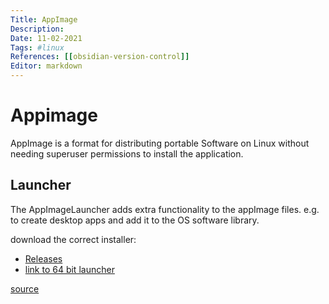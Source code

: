 ```yaml
---
Title: AppImage
Description: 
Date: 11-02-2021
Tags: #linux
References: [[obsidian-version-control]]
Editor: markdown
---
```


# Appimage

AppImage is a format for distributing portable Software on Linux without needing superuser permissions to install the application. 

## Launcher
The AppImageLauncher adds extra functionality to the appImage files. 
e.g. to create desktop apps and add it to the OS software library.

download the correct installer: 
- [Releases](https://github.com/TheAssassin/AppImageLauncher/releases) 
- [link to 64 bit launcher](https://github.com/TheAssassin/AppImageLauncher/releases/download/v2.2.0/appimagelauncher_2.2.0-travis995.0f91801.bionic_amd64.deb)

[source](https://github.com/TheAssassin/AppImageLauncher)
